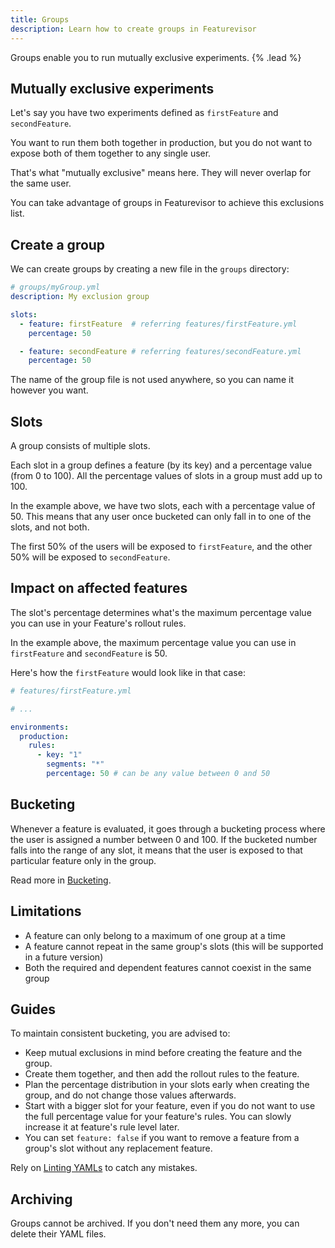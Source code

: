 ```yaml
---
title: Groups
description: Learn how to create groups in Featurevisor
---
```


Groups enable you to run mutually exclusive experiments. {% .lead %}

## Mutually exclusive experiments

Let's say you have two experiments defined as `firstFeature` and `secondFeature`.

You want to run them both together in production, but you do not want to expose both of them together to any single user.

That's what "mutually exclusive" means here. They will never overlap for the same user.

You can take advantage of groups in Featurevisor to achieve this exclusions list.

## Create a group

We can create groups by creating a new file in the `groups` directory:

```yml
# groups/myGroup.yml
description: My exclusion group

slots:
  - feature: firstFeature  # referring features/firstFeature.yml
    percentage: 50

  - feature: secondFeature # referring features/secondFeature.yml
    percentage: 50
```

The name of the group file is not used anywhere, so you can name it however you want.

## Slots

A group consists of multiple slots.

Each slot in a group defines a feature (by its key) and a percentage value (from 0 to 100). All the percentage values of slots in a group must add up to 100.

In the example above, we have two slots, each with a percentage value of 50. This means that any user once bucketed can only fall in to one of the slots, and not both.

The first 50% of the users will be exposed to `firstFeature`, and the other 50% will be exposed to `secondFeature`.

## Impact on affected features

The slot's percentage determines what's the maximum percentage value you can use in your Feature's rollout rules.

In the example above, the maximum percentage value you can use in `firstFeature` and `secondFeature` is 50.

Here's how the `firstFeature` would look like in that case:

```yml
# features/firstFeature.yml

# ...

environments:
  production:
    rules:
      - key: "1"
        segments: "*"
        percentage: 50 # can be any value between 0 and 50
```

## Bucketing

Whenever a feature is evaluated, it goes through a bucketing process where the user is assigned a number between 0 and 100. If the bucketed number falls into the range of any slot, it means that the user is exposed to that particular feature only in the group.

Read more in [Bucketing](/docs/bucketing).

## Limitations

- A feature can only belong to a maximum of one group at a time
- A feature cannot repeat in the same group's slots (this will be supported in a future version)
- Both the required and dependent features cannot coexist in the same group

## Guides

To maintain consistent bucketing, you are advised to:

- Keep mutual exclusions in mind before creating the feature and the group.
- Create them together, and then add the rollout rules to the feature.
- Plan the percentage distribution in your slots early when creating the group, and do not change those values afterwards.
- Start with a bigger slot for your feature, even if you do not want to use the full percentage value for your feature's rules. You can slowly increase it at feature's rule level later.
- You can set `feature: false` if you want to remove a feature from a group's slot without any replacement feature.

Rely on [Linting YAMLs](/docs/linting-yamls) to catch any mistakes.

## Archiving

Groups cannot be archived. If you don't need them any more, you can delete their YAML files.
